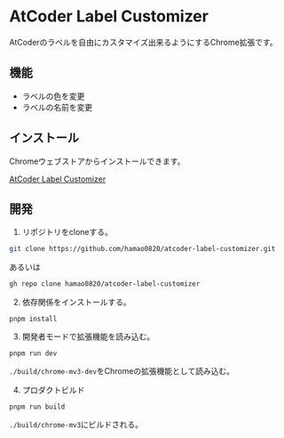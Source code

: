 # AtCoder Label Customizer

AtCoderのラベルを自由にカスタマイズ出来るようにするChrome拡張です。

## 機能

- ラベルの色を変更
- ラベルの名前を変更

## インストール

Chromeウェブストアからインストールできます。

[AtCoder Label Customizer](https://chromewebstore.google.com/detail/atcoder-label-customizer/jfgmfcnlmgolnfadehfomajomolbadhl?utm_source=item-share-x)

## 開発

1. リポジトリをcloneする。

```bash
git clone https://github.com/hamao0820/atcoder-label-customizer.git
```

あるいは

```bash
gh repo clone hamao0820/atcoder-label-customizer
```

2. 依存関係をインストールする。

```
pnpm install
```

3. 開発者モードで拡張機能を読み込む。

```
pnpm run dev
```

`./build/chrome-mv3-dev`をChromeの拡張機能として読み込む。

4. プロダクトビルド

```
pnpm run build
```

`./build/chrome-mv3`にビルドされる。
